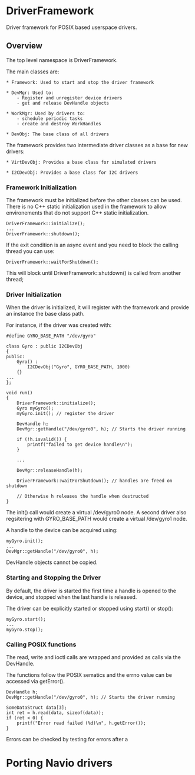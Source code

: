# DriverFramework

Driver framework for POSIX based userspace drivers. 

## Overview

The top level namespace is DriverFramework.

The main classes are:

	* Framework: Used to start and stop the driver framework

	* DevMgr: Used to:
		- Register and unregister device drivers
		- get and release DevHandle objects

	* WorkMgr: Used by drivers to:
		- schedule periodic tasks
		- create and destroy WorkHandles
 
	* DevObj: The base class of all drivers

The framework provides two intermediate driver classes as a base for new drivers:

	* VirtDevObj: Provides a base class for simulated drivers

	* I2CDevObj: Provides a base class for I2C drivers

### Framework Initialization

The framework must be initialized before the other classes can be used. There is no C++ static
initialization used in the framework to allow environements that do not support C++ static
initialization.
```
DriverFramework::initialize();
...
DriverFramework::shutdown();
```

If the exit condition is an async event and you need to block the calling thread you can use:
```
DriverFramework::waitForShutdown();
```
This will block until DriverFramework::shutdown() is called from another thread; 


### Driver Initialization

When the driver is initialized, it will register with the framework and provide an instance
the base class path. 

For instance, if the driver was created with:

```
#define GYRO_BASE_PATH "/dev/gyro"

class Gyro : public I2CDevObj
{
public:
	Gyro() :
		I2CDevObj("Gyro", GYRO_BASE_PATH, 1000)
	{}
...
};

void run()
{
	DriverFramework::initialize();
	Gyro myGyro();
	myGyro.init(); // register the driver

	DevHandle h;
	DevMgr::getHandle("/dev/gyro0", h); // Starts the driver running

	if (!h.isvalid()) {
		printf("failed to get device handle\n");
	}

	...

	DevMgr::releaseHandle(h);

	DriverFramework::waitForShutdown(); // handles are freed on shutdown

	// Otherwise h releases the handle when destructed
}

```

The init() call would create a virtual /dev/gyro0 node. A second driver also regsitering with
GYRO_BASE_PATH would create a virtual /dev/gyro1 node.

A handle to the device can be acquired using:

```
myGyro.init();
...
DevMgr::getHandle("/dev/gyro0", h);
```

DevHandle objects cannot be copied.

### Starting and Stopping the Driver

By default, the driver is started the first time a handle is opened to the device,
and stopped when the last handle is released.

The driver can be explicitly started or stopped using start() or stop():

```
myGyro.start();
...
myGyro.stop();
```

### Calling POSIX functions

The read, write and ioctl calls are wrapped and provided as calls via the DevHandle.

The functions follow the POSIX sematics and the errno value can be accessed via getError().
```
DevHandle h;
DevMgr::getHandle("/dev/gyro0", h); // Starts the driver running

SomeDataStruct data[3];
int ret = h.read(data, sizeof(data));
if (ret < 0) {
	printf("Error read failed (%d)\n", h.getError());
}

```
Errors can be checked by testing for errors after a

# Porting Navio drivers

